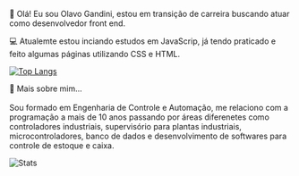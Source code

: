 :wave:  Olá! Eu sou Olavo Gandini, estou em transição de carreira buscando atuar como desenvolvedor front end.
<br>

:computer: Atualemte estou inciando estudos em JavaScrip, já tendo praticado e feito algumas páginas utilizando CSS e HTML.

[![Top Langs](https://github-readme-stats.vercel.app/api/top-langs/?username=olavogandini&layout=compact&theme=transparent)](https://github.com/anuraghazra/github-readme-stats)<br>

:page_with_curl: Mais sobre mim...
<br>
<br>
Sou formado em Engenharia de Controle e Automação, me relaciono com a programação a mais de 10 anos passando por áreas diferenetes como controladores industriais, supervisório para plantas industriais, microcontroladores, banco de dados e desenvolvimento de softwares para controle de estoque e caixa.
<br>

![Stats](https://github-readme-stats.vercel.app/api?username=olavogandini&show_icons=true&theme=transparent)  
